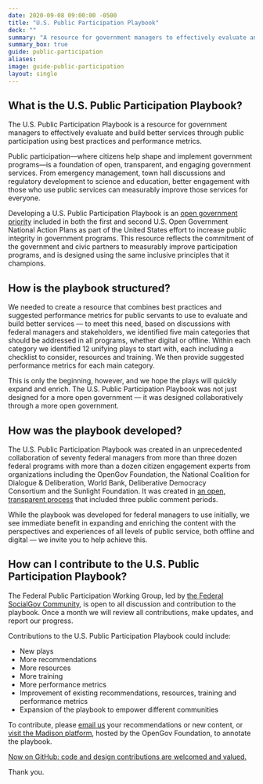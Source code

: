 ```yaml
---
date: 2020-09-08 09:00:00 -0500
title: "U.S. Public Participation Playbook"
deck: ""
summary: "A resource for government managers to effectively evaluate and build better services through public participation."
summary_box: true 
guide: public-participation
aliases:
image: guide-public-participation
layout: single
---
```


## What is the U.S. Public Participation Playbook?

The U.S. Public Participation Playbook is a resource for government managers to effectively evaluate and build better services through public participation using best practices and performance metrics.

Public participation&mdash;where citizens help shape and implement government programs—is a foundation of open, transparent, and engaging government services. From emergency management, town hall discussions and regulatory development to science and education, better engagement with those who use public services can measurably improve those services for everyone.

Developing a U.S. Public Participation Playbook is an [open government priority](http://www.whitehouse.gov/blog/2014/04/30/open-government-public-participation-we-can-t-do-it-without-you) included in both the first and second U.S. Open Government National Action Plans as part of the United States effort to increase public integrity in government programs. This resource reflects the commitment of the government and civic partners to measurably improve participation programs, and is designed using the same inclusive principles that it champions.

## How is the playbook structured?

We needed to create a resource that combines best practices and suggested performance metrics for public servants to use to evaluate and build better services &#8212; to meet this need, based on discussions with federal managers and stakeholders, we identified five main categories that should be addressed in all programs, whether digital or offline. Within each category we identified 12 unifying plays to start with, each including a checklist to consider, resources and training. We then provide suggested performance metrics for each main category.

This is only the beginning, however, and we hope the plays will quickly expand and enrich. The U.S. Public Participation Playbook was not just designed for a more open government &#8212; it was designed collaboratively through a more open government.

## How was the playbook developed?

The U.S. Public Participation Playbook was created in an unprecedented collaboration of seventy federal managers from more than three dozen federal programs with more than a dozen citizen engagement experts from organizations including the OpenGov Foundation, the National Coalition for Dialogue & Deliberation, World Bank, Deliberative Democracy Consortium and the Sunlight Foundation. It was created in [an open, transparent process](https://www.digitalgov.gov/2014/12/17/3rd-u-s-public-participation-playbook-draft-released-this-month/) that included three public comment periods.

While the playbook was developed for federal managers to use initially, we see immediate benefit in expanding and enriching the content with the perspectives and experiences of all levels of public service, both offline and digital &#8212; we invite you to help achieve this.

## How can I contribute to the U.S. Public Participation Playbook?

The Federal Public Participation Working Group, led by [the Federal SocialGov Community](https://www.digitalgov.gov/communities/social-media/), is open to all discussion and contribution to the playbook. Once a month we will review all contributions, make updates, and report our progress.

Contributions to the U.S. Public Participation Playbook could include:

- New plays
- More recommendations
- More resources
- More training
- More performance metrics
- Improvement of existing recommendations, resources, training and performance metrics
- Expansion of the playbook to empower different communities

To contribute, please [email us](mailto:%20digitalgov@gsa.gov) your recommendations or new content, or <a href="https://mymadison.io/docs/us-public-participation-playbook-vfeb15" target="_blank">visit the Madison platform</a>, hosted by the OpenGov Foundation, to annotate the playbook.

[Now on GitHub: code and design contributions are welcomed and valued.](https://www.digitalgov.gov/2015/02/05/u-s-public-participation-playbook-open-for-coders-and-designers-on-github/)

Thank you.
